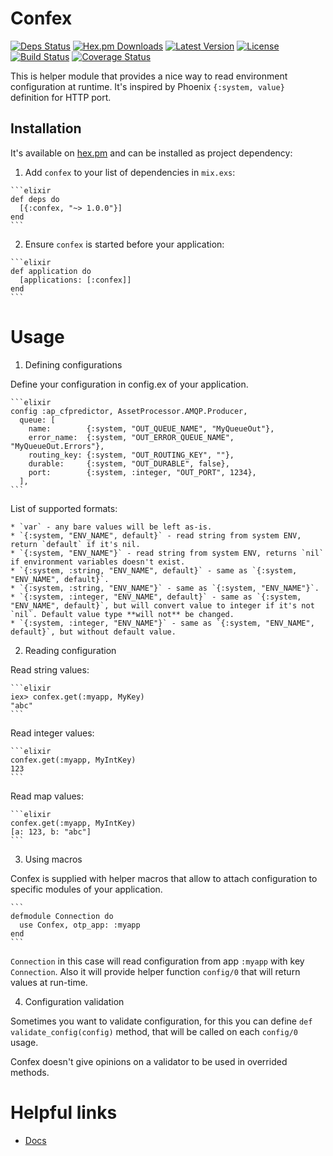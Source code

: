 # Confex

[![Deps Status](https://beta.hexfaktor.org/badge/all/github/Nebo15/confex.svg)](https://beta.hexfaktor.org/github/Nebo15/confex) [![Hex.pm Downloads](https://img.shields.io/hexpm/dw/confex.svg?maxAge=3600)](https://hex.pm/packages/confex) [![Latest Version](https://img.shields.io/hexpm/v/confex.svg?maxAge=3600)](https://hex.pm/packages/confex) [![License](https://img.shields.io/hexpm/l/confex.svg?maxAge=3600)](https://hex.pm/packages/confex) [![Build Status](https://travis-ci.org/Nebo15/confex.svg?branch=master)](https://travis-ci.org/Nebo15/confex) [![Coverage Status](https://coveralls.io/repos/github/Nebo15/confex/badge.svg?branch=master)](https://coveralls.io/github/Nebo15/confex?branch=master)

This is helper module that provides a nice way to read environment configuration at runtime. It's inspired by Phoenix `{:system, value}` definition for HTTP port.

## Installation

It's available on [hex.pm](https://hex.pm/packages/confex) and can be installed as project dependency:

  1. Add `confex` to your list of dependencies in `mix.exs`:

    ```elixir
    def deps do
      [{:confex, "~> 1.0.0"}]
    end
    ```

  2. Ensure `confex` is started before your application:

    ```elixir
    def application do
      [applications: [:confex]]
    end
    ```

# Usage

1. Defining configurations

  Define your configuration in config.ex of your application.

    ```elixir
    config :ap_cfpredictor, AssetProcessor.AMQP.Producer,
      queue: [
        name:        {:system, "OUT_QUEUE_NAME", "MyQueueOut"},
        error_name:  {:system, "OUT_ERROR_QUEUE_NAME", "MyQueueOut.Errors"},
        routing_key: {:system, "OUT_ROUTING_KEY", ""},
        durable:     {:system, "OUT_DURABLE", false},
        port:        {:system, :integer, "OUT_PORT", 1234},
      ],
    ```

  List of supported formats:

    * `var` - any bare values will be left as-is.
    * `{:system, "ENV_NAME", default}` - read string from system ENV, return `default` if it's nil.
    * `{:system, "ENV_NAME"}` - read string from system ENV, returns `nil` if environment variables doesn't exist.
    * `{:system, :string, "ENV_NAME", default}` - same as `{:system, "ENV_NAME", default}`.
    * `{:system, :string, "ENV_NAME"}` - same as `{:system, "ENV_NAME"}`.
    * `{:system, :integer, "ENV_NAME", default}` - same as `{:system, "ENV_NAME", default}`, but will convert value to integer if it's not `nil`. Default value type **will not** be changed.
    * `{:system, :integer, "ENV_NAME"}` - same as `{:system, "ENV_NAME", default}`, but without default value.


2. Reading configuration

  Read string values:

    ```elixir
    iex> confex.get(:myapp, MyKey)
    "abc"
    ```

  Read integer values:

    ```elixir
    confex.get(:myapp, MyIntKey)
    123
    ```

  Read map values:

    ```elixir
    confex.get(:myapp, MyIntKey)
    [a: 123, b: "abc"]
    ```

3. Using macros

  Confex is supplied with helper macros that allow to attach configuration to specific modules of your application.

    ```
    defmodule Connection do
      use Confex, otp_app: :myapp
    end
    ```

  `Connection` in this case will read configuration from app `:myapp` with key `Connection`. Also it will provide helper function `config/0` that will return values at run-time.

4. Configuration validation

  Sometimes you want to validate configuration, for this you can define `def validate_config(config)` method, that will be called on each `config/0` usage.

  Confex doesn't give opinions on a validator to be used in overrided methods.

# Helpful links

* [Docs](https://hexdocs.pm/confex)
